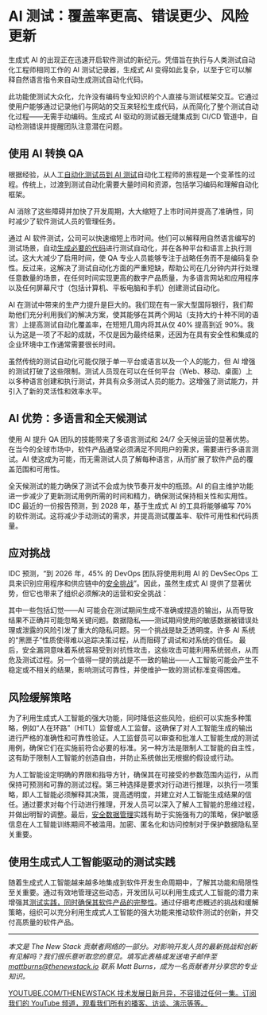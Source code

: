 # AI 测试：覆盖率更高、错误更少、风险更新

生成式 AI 的出现正在迅速开启软件测试的新纪元。凭借旨在执行与人类测试自动化工程师相同工作的 AI 测试记录器，生成式 AI 变得如此复杂，以至于它可以解释自然语言指令来自动生成测试自动化代码。

此功能使测试大众化，允许没有编码专业知识的个人直接与测试框架交互。它通过使用户能够通过记录他们与网站的交互来轻松生成代码，从而简化了整个测试自动化过程——无需手动编码。生成式 AI 驱动的测试器无缝集成到 CI/CD 管道中，自动检测错误并提醒团队注意潜在问题。

## 使用 AI 转换 QA

根据经验，从人工[自动化测试员到 AI 测试](https://thenewstack.io/how-an-imbalanced-test-automation-strategy-hurts-business-agility/)自动化工程师的旅程是一个变革性的过程。传统上，过渡到测试自动化需要大量时间和资源，包括学习编码和理解自动化框架。

AI 消除了这些障碍并加快了开发周期，大大缩短了上市时间并提高了准确性，同时减少了软件测试人员的管理任务。

通过 AI 软件测试，公司可以快速缩短上市时间。他们可以解释用自然语言编写的测试场景，自动[生成必要的代码](https://thenewstack.io/ai-code-generation-6-faqs-for-developers/)进行测试自动化，并在各种平台和语言上执行测试。这大大减少了启用时间，使 QA 专业人员能够专注于战略任务而不是编码复杂性。反过来，这解决了测试自动化方面的严重短缺，帮助公司在几分钟内并行处理任意数量的场景，在任何时间实现更高的数字产品质量，为多语言网站和应用程序以及任何屏幕尺寸（包括计算机、平板电脑和手机）创建测试自动化。

AI 在测试中带来的生产力提升是巨大的。我们现在有一家大型国际银行，我们帮助他们充分利用我们的解决方案，使其能够在其两个网站（支持大约十种不同的语言）上提高测试自动化覆盖率，在短短几周内将其从仅 40% 提高到近 90%。我认为这是一项了不起的成就，不仅是因为最终结果，还因为在具有安全性和集成的企业环境中工作通常需要很长时间。

虽然传统的测试自动化可能仅限于单一平台或语言以及一个人的能力，但 AI 增强的测试打破了这些限制。测试人员现在可以在任何平台（Web、移动、桌面）上以多种语言创建和执行测试，并具有众多测试人员的能力。这增强了测试能力，并引入了新的灵活性和效率水平。

## AI 优势：多语言和全天候测试

使用 AI 提升 QA 团队的技能带来了多语言测试和 24/7 全天候运营的显著优势。在当今的全球市场中，软件产品通常必须满足不同用户的需求，需要进行多语言测试。AI 使这成为可能，而无需测试人员了解每种语言，从而扩展了软件产品的覆盖范围和可用性。

全天候测试的能力确保了测试不会成为快节奏开发中的瓶颈。AI 的自主维护功能进一步减少了更新测试用例所需的时间和精力，确保测试保持相关性和实用性。IDC 最近的一份报告预测，到 2028 年，基于生成式 AI 的工具将能够编写 70% 的软件测试。这将减少手动测试的需求，并提高测试覆盖率、软件可用性和代码质量。

## 应对挑战

IDC 预测，“到 2026 年，45% 的 DevOps 团队将使用利用 AI 的 DevSecOps 工具来识别应用程序和供应链中的[安全挑战](https://thenewstack.io/application-delivery-controllers-a-key-to-app-modernization/)”。因此，虽然生成式 AI 提供了显著优势，但它也带来了组织必须解决的运营和安全挑战：

其中一些包括幻觉——AI 可能会在测试期间生成不准确或捏造的输出，从而导致结果不正确并可能忽略关键问题。数据隐私——测试期间使用的敏感数据被错误处理或泄露的风险引发了重大的隐私问题。另一个挑战是缺乏透明度。许多 AI 系统的“黑匣子”性质使得难以追踪决策过程，从而阻碍了调试和对系统的信任。
最后，安全漏洞意味着系统容易受到对抗性攻击，这些攻击可能利用系统弱点，从而危及测试过程。另一个值得一提的挑战是不一致的输出——人工智能可能会产生不稳定或不相关的结果，影响测试可靠性，并使维护一致的测试标准变得困难。

## 风险缓解策略

为了利用生成式人工智能的强大功能，同时降低这些风险，组织可以实施多种策略，例如“人在环路”（HITL）监督或人工监督。这确保了对人工智能生成的输出进行严格的准确性和可靠性验证。人工监督员可以审查和批准人工智能生成的测试用例，确保它们在实施前符合必要的标准。另一种方法是限制人工智能的自主性，这有助于限制人工智能的创造自由，并防止系统做出无根据的假设或行动。

为人工智能设定明确的界限和指导方针，确保其在可接受的参数范围内运行，从而保持可预测和可靠的测试过程。第三种选择是要求对行动进行推理，以执行一项策略，即人工智能必须解释其决策，提高透明度，并建立对人工智能生成结果的信任。通过要求对每个行动进行推理，开发人员可以深入了解人工智能的思维过程，并做出明智的调整。最后，[安全数据管理](https://thenewstack.io/what-is-api-sprawl-and-why-is-it-important/)实践有助于实施强有力的策略，保护敏感信息在人工智能训练期间不被滥用。加密、匿名化和访问控制对于保护数据隐私至关重要。

## 使用生成式人工智能驱动的测试实践

随着生成式人工智能越来越多地集成到软件开发生命周期中，了解其功能和局限性至关重要。通过有效地管理这些动态，开发团队可以利用生成式人工智能的潜力来增强其[测试实践，同时确保其软件产品的完整性](https://thenewstack.io/how-ai-revolutionizes-software-testing-and-accelerates-product-releases/)。通过仔细考虑概述的挑战和缓解策略，组织可以充分利用生成式人工智能的强大功能来推动软件测试的创新，并交付高质量的软件产品。

---

*本文是 The New Stack 贡献者网络的一部分。对影响开发人员的最新挑战和创新有见解吗？我们很乐意听取您的意见。填写此表格或发送电子邮件至 mattburns@thenewstack.io  联系 Matt Burns，成为一名贡献者并分享您的专业知识。*

[YOUTUBE.COM/THENEWSTACK
技术发展日新月异，不容错过任何一集。订阅我们的 YouTube
频道，观看我们所有的播客、访谈、演示等等。](https://youtube.com/thenewstack?sub_confirmation=1)